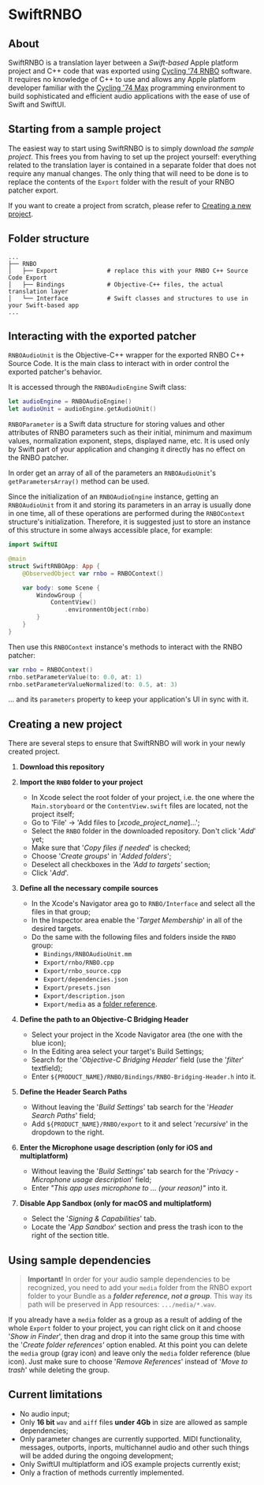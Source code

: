 # SwiftRNBO

## About

SwiftRNBO is a translation layer between a _Swift-based_ Apple platform project and C++ code that was exported using [Cycling '74 RNBO](https://cycling74.com/products/rnbo) software. It requires no knowledge of C++ to use and allows any Apple platform developer familiar with the [Cycling '74 Max](https://cycling74.com/products/max) programming environment to build sophisticated and efficient audio applications with the ease of use of Swift and SwiftUI.

## Starting from a sample project

The easiest way to start using SwiftRNBO is to simply download _the sample project_. This frees you from having to set up the project yourself: everything related to the translation layer is contained in a separate folder that does not require any manual changes. The only thing that will need to be done is to replace the contents of the `Export` folder with the result of your RNBO patcher export.

If you want to create a project from scratch, please refer to [Creating a new project](#creating-a-new-project).

## Folder structure

    ...
    ├── RNBO
    │   ├── Export              # replace this with your RNBO C++ Source Code Export
    │   ├── Bindings            # Objective-C++ files, the actual translation layer
    │   └── Interface           # Swift classes and structures to use in your Swift-based app
    ...

## Interacting with the exported patcher

`RNBOAudioUnit` is the Objective-C++ wrapper for the exported RNBO C++ Source Code. It is the main class to interact with in order control the exported patcher's behavior.

It is accessed through the `RNBOAudioEngine` Swift class:

```Swift
let audioEngine = RNBOAudioEngine()
let audioUnit = audioEngine.getAudioUnit()
```

`RNBOParameter` is a Swift data structure for storing values and other attributes of RNBO parameters such as their initial, minimum and maximum values, normalization exponent, steps, displayed name, etc. It is used only by Swift part of your application and changing it directly has no effect on the RNBO patcher.

In order get an array of all of the parameters an `RNBOAudioUnit`'s `getParametersArray()` method can be used.

Since the initialization of an `RNBOAudioEngine` instance, getting an `RNBOAudioUnit` from it and storing its parameters in an array is usually done in one time, all of these operations are performed during the `RNBOContext` structure's initialization. Therefore, it is suggested just to store an instance of this structure in some always accessible place, for example:

```Swift
import SwiftUI

@main
struct SwiftRNBOApp: App {
    @ObservedObject var rnbo = RNBOContext()

    var body: some Scene {
        WindowGroup {
            ContentView()
                .environmentObject(rnbo)
        }
    }
}
```

Then use this `RNBOContext` instance's methods to interact with the RNBO patcher:

```Swift
var rnbo = RNBOContext()
rnbo.setParameterValue(to: 0.0, at: 1)
rnbo.setParameterValueNormalized(to: 0.5, at: 3)
```

... and its `parameters` property to keep your application's UI in sync with it.

## Creating a new project

There are several steps to ensure that SwiftRNBO will work in your newly created project.

1. **Download this repository**
1. **Import the `RNBO` folder to your project**
   - In Xcode select the root folder of your project, i.e. the one where the `Main.storyboard` or the `ContentView.swift` files are located, not the project itself;
   - Go to 'File' -> 'Add files to [*xcode_project_name*]...';
   - Select the `RNBO` folder in the downloaded repository. Don't click '_Add_' yet;
   - Make sure that '_Copy files if needed_' is checked;
   - Choose '_Create groups_' in '_Added folders_';
   - Deselect all checkboxes in the _'Add to targets'_ section;
   - Click '_Add_'.
1. **Define all the necessary compile sources**

   - In the Xcode's Navigator area go to `RNBO/Interface` and select all the files in that group;
   - In the Inspector area enable the '_Target Membership_' in all of the desired targets.
   - Do the same with the following files and folders inside the `RNBO` group:
     - `Bindings/RNBOAudioUnit.mm`
     - `Export/rnbo/RNBO.cpp`
     - `Export/rnbo_source.cpp`
     - `Export/dependencies.json`
     - `Export/presets.json`
     - `Export/description.json`
     - `Export/media` as a [folder reference](#using-sample-dependencies).

1. **Define the path to an Objective-C Bridging Header**
   - Select your project in the Xcode Navigator area (the one with the blue icon);
   - In the Editing area select your target's Build Settings;
   - Search for the '_Objective-C Bridging Header_' field (use the '_filter_' textfield);
   - Enter `${PRODUCT_NAME}/RNBO/Bindings/RNBO-Bridging-Header.h` into it.
1. **Define the Header Search Paths**
   - Without leaving the '_Build Settings_' tab search for the '_Header Search Paths_' field;
   - Add `${PRODUCT_NAME}/RNBO/export` to it and select '_recursive_' in the dropdown to the right.
1. **Enter the Microphone usage description (only for iOS and multiplatform)**
   - Without leaving the '_Build Settings_' tab search for the '_Privacy - Microphone usage description_' field;
   - Enter _"This app uses microphone to ... (your reason)"_ into it.
1. **Disable App Sandbox (only for macOS and multiplatform)**
   - Select the '_Signing & Capabilities_' tab.
   - Locate the '_App Sandbox_' section and press the trash icon to the right of the section title.

## Using sample dependencies

> **Important!** In order for your audio sample dependencies to be recognized, you need to add your `media` folder from the RNBO export folder to your Bundle as a **_folder reference, not a group_**. This way its path will be preserved in App resources: `.../media/*.wav`.

If you already have a `media` folder as a group as a result of adding of the whole `Export` folder to your project, you can right click on it and choose '_Show in Finder_', then drag and drop it into the same group this time with the '_Create folder references'_ option enabled. At this point you can delete the `media` group (gray icon) and leave only the `media` folder reference (blue icon). Just make sure to choose '_Remove References_' instead of '_Move to trash_' while deleting the group.

## Current limitations

- No audio input;
- Only **16 bit** `wav` and `aiff` files **under 4Gb** in size are allowed as sample dependencies;
- Only parameter changes are currently supported. MIDI functionality, messages, outports, inports, multichannel audio and other such things will be added during the ongoing development;
- Only SwiftUI multiplatform and iOS example projects currently exist;
- Only a fraction of methods currently implemented.
